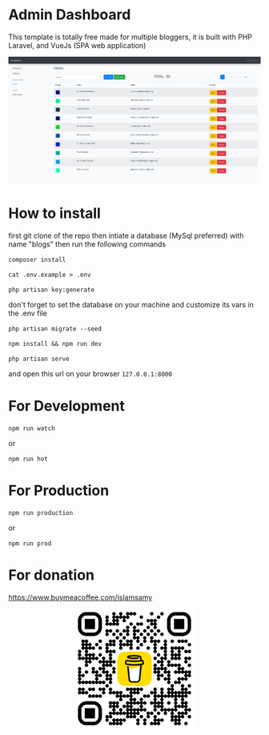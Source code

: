 # Admin Dashboard
This template is totally free made for multiple bloggers, it is built with PHP Laravel, and VueJs (SPA web application)
<p align="center">
  <img src="https://github.com/islamsamy214/admin-laravel-vue-bootstrap/blob/master/public/admin-screenshot.png?raw=true" alt="alt text">
</p>

# How to install
first git clone of the repo then intiate a database (MySql preferred) with name "blogs" then run the following commands
```
composer install
```
```
cat .env.example > .env
```
```
php artisan key:generate
```
don't forget to set the database on your machine and customize its vars in the .env file
```
php artisan migrate --seed
```
```
npm install && npm run dev
```
```
php artisan serve
```
and open this url on your browser `127.0.0.1:8000`

# For Development
```
npm run watch
```
or 
```
npm run hot
```
# For Production
```
npm run production
```
or 
```
npm run prod
```
# For donation
https://www.buymeacoffee.com/islamsamy
<p align="center">
  <img src="https://github.com/islamsamy214/admin-laravel-vue-bootstrap/blob/master/public/bmc_qr.png?raw=true" width="240" alt="alt text">
</p>